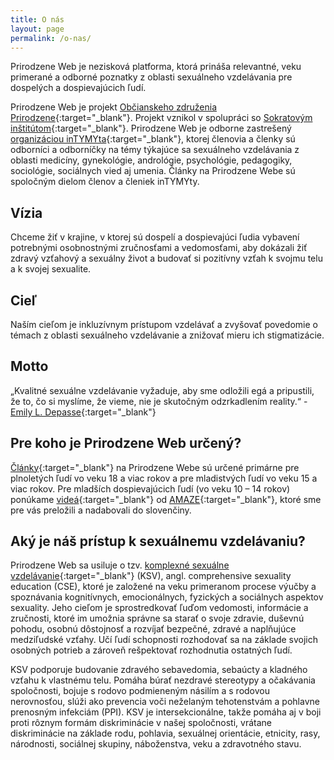 ```yaml
---
title: O nás
layout: page
permalink: /o-nas/
---
```

Prirodzene Web je nezisková platforma, ktorá prináša relevantné, veku primerané a odborné poznatky z oblasti sexuálneho vzdelávania pre dospelých a dospievajúcich ľudí.  

Prirodzene Web je projekt [Občianskeho združenia Prirodzene](https://www.prirodzeneweb.sk/oz-prirodzene/){:target="_blank"}. Projekt vznikol v spolupráci so [Sokratovým inštitútom](https://www.sokratovinstitut.sk/){:target="_blank"}. Prirodzene Web je odborne zastrešený [organizáciou inTYMYta](https://www.intymyta.sk/){:target="_blank"}, ktorej členovia a členky sú odborníci a odborníčky na témy týkajúce sa sexuálneho vzdelávania z oblasti medicíny, gynekológie, andrológie, psychológie, pedagogiky, sociológie, sociálnych vied aj umenia. Články na Prirodzene Webe sú spoločným dielom členov a členiek inTYMYty.  

## **Vízia**

Chceme žiť v krajine, v ktorej sú dospelí a dospievajúci ľudia vybavení potrebnými osobnostnými zručnosťami a vedomosťami, aby dokázali žiť zdravý vzťahový a sexuálny život a budovať si pozitívny vzťah k svojmu telu a k svojej sexualite.  

## **Cieľ**

Naším cieľom je inkluzívnym prístupom vzdelávať a zvyšovať povedomie o témach z oblasti sexuálneho vzdelávanie a znižovať mieru ich stigmatizácie.  

## **Motto**

„Kvalitné sexuálne vzdelávanie vyžaduje, aby sme odložili egá a pripustili, že to, čo si myslíme, že vieme, nie je skutočným odzrkadlením reality.“ - [Emily L. Depasse](https://www.emilydepasse.com/){:target="_blank"}  

## **Pre koho je Prirodzene Web určený?**

[Články](/clanky/){:target="_blank"} na Prirodzene Webe sú určené primárne pre plnoletých ľudí vo veku 18 a viac rokov a pre mladistvých ľudí vo veku 15 a viac rokov. Pre mladších dospievajúcich ľudí (vo veku 10 – 14 rokov) ponúkame [videá](/amaze-videa/){:target="_blank"} [](https://www.prirodzeneweb.sk/amaze-videa/)od [AMAZE](/partnerske-spolocnosti/){:target="_blank"}, ktoré sme pre vás preložili a nadabovali do slovenčiny. 

## Aký je náš prístup k sexuálnemu vzdelávaniu?

Prirodzene Web sa usiluje o tzv. [komplexné sexuálne vzdelávanie](/sexualne-vzdelavanie-vo-svete/){:target="_blank"} (KSV), angl. comprehensive sexuality education (CSE), ktoré je založené na veku primeranom procese výučby a spoznávania kognitívnych, emocionálnych, fyzických a sociálnych aspektov sexuality. Jeho cieľom je sprostredkovať ľuďom vedomosti, informácie a zručnosti, ktoré im umožnia správne sa starať o svoje zdravie, duševnú pohodu, osobnú dôstojnosť a rozvíjať bezpečné, zdravé a naplňujúce medziľudské vzťahy. Učí ľudí schopnosti rozhodovať sa na základe svojich osobných potrieb a zároveň rešpektovať rozhodnutia ostatných ľudí.  

KSV podporuje budovanie zdravého sebavedomia, sebaúcty a kladného vzťahu k vlastnému telu. Pomáha búrať nezdravé stereotypy a očakávania spoločnosti, bojuje s rodovo podmieneným násilím a s rodovou nerovnosťou, slúži ako prevencia voči neželaným tehotenstvám a pohlavne prenosným infekciám (PPI). KSV je intersekcionálne, takže pomáha aj v boji proti rôznym formám diskriminácie v našej spoločnosti, vrátane diskriminácie na základe rodu, pohlavia, sexuálnej orientácie, etnicity, rasy, národnosti, sociálnej skupiny, náboženstva, veku a zdravotného stavu.
